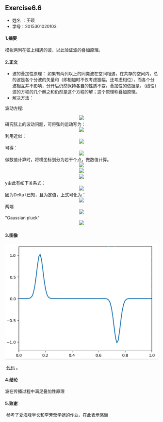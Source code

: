 ## Exercise6.6
* 姓名 ：王硕
* 学号：2015301020103

#### 1.摘要    

模拟两列在弦上相遇的波，以此验证波的叠加原理。

#### 2.正文
* 波的叠加性原理： 
如果有两列以上的同类波在空间相遇，在共存的空间内，总的波是各个分波的矢量和（即相加时不仅考虑振幅，还考虑相位），而各个分波相互并不影响，分开后仍然保持各自的性质不变。叠加性的依据是，（线性）波的方程的几个解之和仍然是这个方程的解；这个原理称叠加原理。    
* 解决方法：     

波动方程:    
<div align=center>
<img src="http://latex.codecogs.com/gif.latex?\frac{\partial\,y^2}{\partial\,t^2}=c^{2}\frac{\partial\,y^2}{\partial\,x^2}"> 
</div>    
研究弦上的波动问题，可将弦的运动写为：    
<div align=center>
<img src="http://latex.codecogs.com/gif.latex?\mu\,\Delta\,x\frac{\mathrm{d}^{2}y_{i}}{\mathrm{d}\,x^{2}}=Tsin\theta\,_{i+1}-Tsin\theta_{i}">
  </div>    
  利用近似：    
  <div align=center>
<img src="http://latex.codecogs.com/gif.latex?sin\theta_{i}\approx\frac{y_{i}-y_{i-1}}{\Delta\,x}">
  </div>    
  可得：    
  <div align=center>
<img src="http://latex.codecogs.com/gif.latex?\frac{\mathrm{d}^{2}\,y_{i}}{\mathrm{d}\,t^{2}}\approx\,(\frac{T}{\mu})\frac{y_{i+1}-2y_{i}+y_{i-1}}{(\Delta\,x)^{2}}">
  </div>    
  做数值计算时，将横坐标划分为若干个点，做数值计算。    
  <div align=center>
<img src="http://latex.codecogs.com/gif.latex?x=i\Delta\,x">
  </div><div align=center>
  <img src="http://latex.codecogs.com/gif.latex?t=n\Delta\,t">
   </div><div align=center>
  <img src="http://latex.codecogs.com/gif.latex?y\equiv\,y">
  </div>        
  y由此有如下关系式：    
  <div align=center>
<img src="http://latex.codecogs.com/gif.latex?\frac{y(i,n+1)+y(i,n-1)-2y(i,n)}{(\Delta\,t)^{2}}=c^{2}[\frac{y(i,n+1)+y(i,n-1)-2y(i,n)}{(\Delta\,x)^{2}}]">
  </div>    
  因为Delta t已知，且为定值，上式可化为：
<div align=center>
<img src="http://latex.codecogs.com/gif.latex?y(i,n+1)=2[1-r^2]y(i,n)-y(i,n-1)+r^2[y(i+1,n)+y(i-1,n)]"> 
  </div>    
  两端<div align=center>    
  <img src="http://latex.codecogs.com/gif.latex?(y(0,n)=0,y(M,n)=0)">
  </div>    
  "Gaussian pluck"    
  <div align=center>    
  <img src="http://latex.codecogs.com/gif.latex?y_{0}(x)=e^{-k(x-x_{0})}">
  </div>    
  
  #### 3.图像    
  
  ![](https://github.com/March0ns/Computional_Physics_N2015301020103/blob/master/EXERCISE/11.gif)    
  
  [代码](https://github.com/March0ns/Computional_Physics_N2015301020103/blob/master/EXERCISE/temp11.py) 。       
  #### 4.结论        
  波在传播过程中满足叠加性原理    
  
  #### 5.致谢        
  参考了夏海峰学长和李芳莹学姐的作业，在此表示感谢
